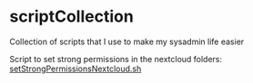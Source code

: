 # scriptCollection
Collection of scripts that I use to make my sysadmin life easier

Script to set strong permissions in the nextcloud folders:  
[setStrongPermissionsNextcloud.sh](https://github.com/Tokukarin/scriptCollection/blob/master/setStrongPermissionsNextcloud.sh)
